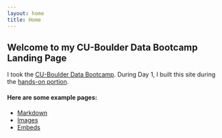 ```yaml
---
layout: home
title: Home
---
```


## Welcome to my CU-Boulder Data Bootcamp Landing Page 
I took the [CU-Boulder Data Bootcamp](https://cu-boulder-crdds.github.io/data_bootcamp/). During Day 1, I built this site during the [hands-on portion](https://cu-boulder-crdds.github.io/data_bootcamp/GH_Pages_Materials/GH-Pages-Hands-On.html).  


#### Here are some example pages:

- [Markdown](02-markdown-examples)
- [Images](03-images-examples)
- [Embeds](04-embeds-examples)
